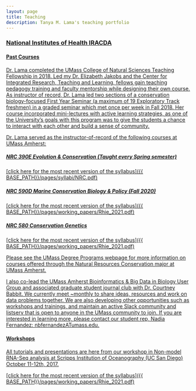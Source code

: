 ```yaml
---
layout: page
title: Teaching
description: Tanya M. Lama's teaching portfolio
---
```

### <u>National Institutes of Health IRACDA<u>

#### <u>Past Courses</u>

Dr. Lama completed the <a href="https://blogs.umass.edu/applyteachfellows/">UMass College of Natural Sciences Teaching Fellowship</a> in 2018. Led my Dr. Elizabeth Jakobs and the Center for Integrated Research, Teaching and Learning, fellows gain teaching pedagogy training and faculty mentorship while designing their own course. As instructor of record, Dr. Lama led two sections of a conservation biology-focused First Year Seminar (a maximum of 19 Exploratory Track freshmen) in a graded seminar which met once per week in Fall 2018. Her course incorporated mini-lectures with active learning strategies, as one of the University’s goals with this program was to give the students a chance to interact with each other and build a sense of community. 

Dr. Lama served as the instructor-of-record of the following courses at UMass Amherst:

##### NRC 390E Evolution & Conservation (Taught every Spring semester)

[click here for the most recent version of the syllabus]({{ BASE_PATH}}/pages/syllabi/NRC.pdf)

##### NRC 590D Marine Conservation Biology & Policy (Fall 2020)

[click here for the most recent version of the syllabus]({{ BASE_PATH}}/pages/working_papers/Rhie_2021.pdf)

##### NRC 580 Conservation Genetics

[click here for the most recent version of the syllabus]({{ BASE_PATH}}/pages/working_papers/Rhie_2021.pdf)


Please see the UMass Degree Programs webpage for more information on courses offered through the Natural Resources Conservation major at UMass Amherst.

I also co-lead the UMass Amherst Bioinformatics & Big Data in Biology User Group and associated graduate student journal club with Dr. Courtney Babbit. We currently meet ~monthly to share ideas, resources and work on data problems together. We are also developing other opportunities such as workshops and trainings, and maintain an active Slack community and listserv that is open to anyone in the UMass community to join. If you are interested in learning more, please contact our student rep, Nadia Fernandez: nbfernandezATumass.edu.

#### <u>Workshops</u>

All tutorials and presentations are here from our workshop in Non-model RNA-Seq analysis at Scripps Institution of Oceanography (UC San Diego) October 11-12th, 2017.

[click here for the most recent version of the syllabus]({{ BASE_PATH}}/pages/working_papers/Rhie_2021.pdf)

<!-- Note: this is how to write a comment in HTML. Everything in here won't show up on your webpage.-->

<!--
To increase the size of the title, use fewer # in front of the paper title.
To decrease the size of the title, use more #. 
To remove the italics, remove the * before and after the description
To remove the underline from the title, remove the <u> tags (<u> and </u>)
-->

